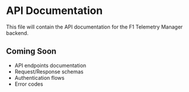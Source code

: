 # API Documentation

This file will contain the API documentation for the F1 Telemetry Manager backend.

## Coming Soon
- API endpoints documentation
- Request/Response schemas
- Authentication flows
- Error codes
